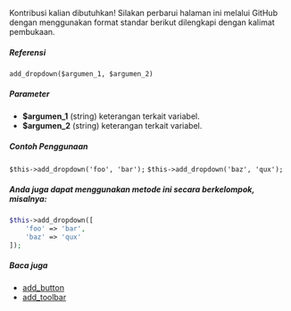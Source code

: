 Kontribusi kalian dibutuhkan!
Silakan perbarui halaman ini melalui GitHub dengan menggunakan format standar berikut dilengkapi dengan kalimat pembukaan.

##### Referensi

`add_dropdown($argumen_1, $argumen_2)`

##### Parameter
* **$argumen_1** (string) keterangan terkait variabel.
* **$argumen_2** (string) keterangan terkait variabel.

##### Contoh Penggunaan
`$this->add_dropdown('foo', 'bar');`
`$this->add_dropdown('baz', 'qux');`


##### Anda juga dapat menggunakan metode ini secara berkelompok, misalnya:
```php
$this->add_dropdown([
    'foo' => 'bar',
    'baz' => 'qux'
]);
```

##### Baca juga
* [add_button](./add_button)
* [add_toolbar](./add_toolbar)
